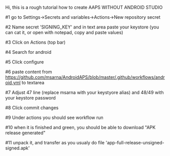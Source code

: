 Hi, this is a rough tutorial how to create AAPS WITHOUT ANDROID STUDIO

#1 go to Settings->Secrets and variables->Actions->New repository secret

#2 Name secret 'SIGNING_KEY' and in text area paste your keystore (you can cat it, or open with notepad, copy and paste values)

#3 Click on Actions (top bar)

#4 Search for android

#5 Click configure

#6 paste content from https://github.com/msarna/AndroidAPS/blob/master/.github/workflows/android.yml to textarea 

#7 Adjust 47 line (replace msarna with your keystyore alias) and 48/49 with your keystore password

#8 Click commit changes

#9 Under actions you should see workflow run

#10 when it is finished and green, you should be able to download "APK release generated" 

#11 unpack it, and transfer as you usualy do file 'app-full-release-unsigned-signed.apk'
